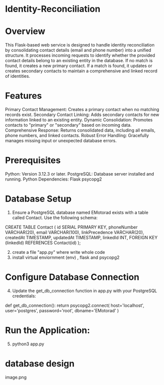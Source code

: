 # Identity-Reconciliation


# Overview
This Flask-based web service is designed to handle identity reconciliation by consolidating contact details (email and phone number) into a unified structure. It processes incoming requests to identify whether the provided contact details belong to an existing entity in the database. If no match is found, it creates a new primary contact. If a match is found, it updates or creates secondary contacts to maintain a comprehensive and linked record of identities.

# Features
Primary Contact Management: Creates a primary contact when no matching records exist.
Secondary Contact Linking: Adds secondary contacts for new information linked to an existing entity.
Dynamic Consolidation: Promotes contacts to "primary" or "secondary" based on incoming data.
Comprehensive Response: Returns consolidated data, including all emails, phone numbers, and linked contacts.
Robust Error Handling: Gracefully manages missing input or unexpected database errors.

# Prerequisites
Python: Version 3.12.3 or later.
PostgreSQL: Database server installed and running.
Python Dependencies:
    Flask
    psycopg2


# Database Setup
1. Ensure a PostgreSQL database named EMotorad exists with a table called Contact. 
Use the following schema:

CREATE TABLE Contact (
    id SERIAL PRIMARY KEY,
    phoneNumber VARCHAR(20),
    email VARCHAR(100),
    linkPrecedence VARCHAR(20),
    createdAt TIMESTAMP,
    updatedAt TIMESTAMP,
    linkedId INT,
    FOREIGN KEY (linkedId) REFERENCES Contact(id)
);

2. create a file "app.py" where write whole code 
3. install virtual enviornment (env) , flask and psycopg2

# Configure Database Connection
4. Update the get_db_connection function in app.py with your PostgreSQL credentials:

def get_db_connection():
    return psycopg2.connect(
        host='localhost',
        user='postgres',
        password='root',
        dbname='EMotorad'
    )
# Run the Application:
5. python3 app.py


# database design

 image.png